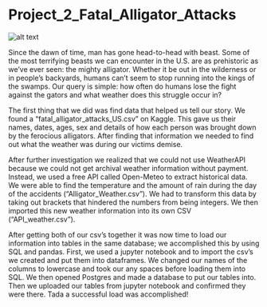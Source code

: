 # Project_2_Fatal_Alligator_Attacks

![alt text](https://img.freepik.com/premium-vector/monster-crocodile-holding-america-flag-with-scary-face_120675-456.jpg)

Since the dawn of time, man has gone head-to-head with beast. Some of the most terrifying beasts we can encounter in the U.S. are as prehistoric as we’ve ever seen: the mighty alligator. Whether it be out in the wilderness or in people’s backyards, humans can’t seem to stop running into the kings of the swamps. Our query is simple: how often do humans lose the fight against the gators and what weather does this struggle occur in?

The first thing that we did was find data that helped us tell our story. We found a “fatal_alligator_attacks_US.csv” on Kaggle. This gave us their names, dates, ages, sex and details of how each person was brought down by the ferocious alligators. After finding that information we needed to find out what the weather was during our victims demise.

After further investigation we realized that we could not use WeatherAPI because we could not get archival weather information without payment. Instead, we used a free API called Open-Meteo to extract historical data. We were able to find the temperature and the amount of rain during the day of the accidents (“Alligator_Weather.csv”). We had to transform this data by taking out brackets that hindered the numbers from being integers. We then imported this new weather information into its own CSV (“API_weather.csv”). 

After getting both of our csv’s together it was now time to load our information into tables in the same database; we accomplished this by using SQL and pandas. First, we used a jupyter notebook and to import the csv’s we created and put them into dataframes. We changed our names of the columns to lowercase and took our any spaces before loading them into SQL. We then opened Postgres and made a database to put our tables into. Then we uploaded our tables from jupyter notebook and confirmed they were there. Tada a successful load was accomplished!
